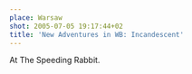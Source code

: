 ```yaml
---
place: Warsaw
shot: 2005-07-05 19:17:44+02
title: 'New Adventures in WB: Incandescent'
---
```


At The Speeding Rabbit.
